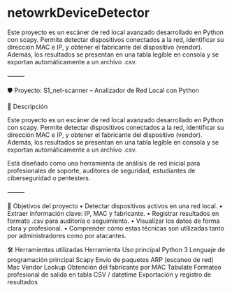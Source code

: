 # netowrkDeviceDetector
Este proyecto es un escáner de red local avanzado desarrollado en Python con scapy. Permite detectar dispositivos conectados a la red, identificar su dirección MAC e IP, y obtener el fabricante del dispositivo (vendor). Además, los resultados se presentan en una tabla legible en consola y se exportan automáticamente a un archivo .csv.

⸻

🛡️ Proyecto: S1_net-scanner – Analizador de Red Local con Python

📌 Descripción

Este proyecto es un escáner de red local avanzado desarrollado en Python con scapy. Permite detectar dispositivos conectados a la red, identificar su dirección MAC e IP, y obtener el fabricante del dispositivo (vendor). Además, los resultados se presentan en una tabla legible en consola y se exportan automáticamente a un archivo .csv.

Está diseñado como una herramienta de análisis de red inicial para profesionales de soporte, auditores de seguridad, estudiantes de ciberseguridad o pentesters.

⸻

🎯 Objetivos del proyecto
	•	Detectar dispositivos activos en una red local.
	•	Extraer información clave: IP, MAC y fabricante.
	•	Registrar resultados en formato .csv para auditoría o seguimiento.
	•	Visualizar los datos de forma clara y profesional.
	•	Comprender cómo estas técnicas son utilizadas tanto por administradores como por atacantes.

🛠️ Herramientas utilizadas
 Herramienta
Uso principal
Python 3
Lenguaje de programación principal
Scapy
Envío de paquetes ARP (escaneo de red)
Mac Vendor Lookup
Obtención del fabricante por MAC
Tabulate
Formateo profesional de salida en tabla
CSV / datetime
Exportación y registro de resultados
